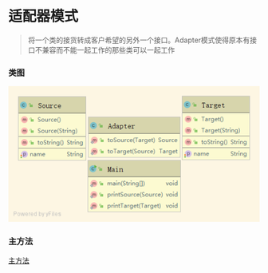 # 适配器模式
> 将一个类的接货转成客户希望的另外一个接口。Adapter模式使得原本有接口不兼容而不能一起工作的那些类可以一起工作

### 类图
![类图](./Adapter.png)

### 主方法
[主方法](./code/Main.java)

